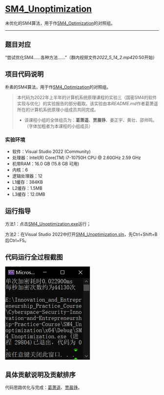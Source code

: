 # [SM4_Unoptimization](https://github.com/MaxIkaros/Cyberspace-Security-Innovation-and-Entrepreneurship-Practice-Course/tree/main/SM4_Unoptimization)

未优化的SM4算法，用于作[SM4_Optimization](https://github.com/MaxIkaros/Cyberspace-Security-Innovation-and-Entrepreneurship-Practice-Course/tree/main/SM4_Optimization)的对照组。

------

## 题目对应

“尝试优化SM4……各种方法……”（群内视频文件*2022_5_14_2.mp4*20:50开始）

## 项目代码说明

朴素的SM4算法，用于作[SM4_Optimization](https://github.com/MaxIkaros/Cyberspace-Security-Innovation-and-Entrepreneurship-Practice-Course/tree/main/SM4_Optimization)的对照组。

> 本代码为2022年上半年的计算机系统原理课程的实验三（国密SM4的软件实现与优化）的实验报告的部分截取。该实验由本*README.md*作者葛萧遥所在的计算机系统原理小组成员共同完成。
> - 该课程小组的全体组员为：**葛萧遥**、**贾晨铮**、姜正宇、黄壮、邵帅鸣。（字体加粗者为本课程的小组成员）

### 实验环境

- 软件：Visual Studio 2022 (Community)
- 处理器：Intel(R) Core(TM) i7-10750H CPU @ 2.60GHz   2.59 GHz
- 机带RAM：16.0 GB (15.8 GB 可用)
- 内核：6
- 逻辑处理器：12
- L1缓存：384KB
- L2缓存：1.5MB
- L3缓存：12.0MB

## 运行指导

方法1：点击[SM4_Unoptimization.exe](SM4_Unoptimization.exe)运行；

方法2：在Visual Studio 2022中打开[SM4_Unoptimization.sln](SM4_Unoptimization.sln)，先Ctrl+Shift+B后Ctrl+F5。

## 代码运行全过程截图

![image-20220730085101379](README.assets/image-20220730085101379.png)

## 具体贡献说明及贡献排序

代码思路优化与完成：[葛萧遥](https://github.com/MaxIkaros)、[贾晨铮](https://github.com/cipeizheng)。
